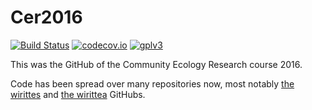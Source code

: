 # Cer2016

[![Build Status](https://travis-ci.org/richelbilderbeek/Cer2016.svg?branch=master)](https://travis-ci.org/richelbilderbeek/Cer2016)
[![codecov.io](https://codecov.io/github/richelbilderbeek/Cer2016/coverage.svg?branch=master)](https://codecov.io/github/richelbilderbeek/Cer2016?branch=master)
[![gplv3](http://www.gnu.org/graphics/gplv3-88x31.png)](http://www.gnu.org/licenses/gpl.html)

This was the GitHub of the Community Ecology Research course 2016.

Code has been spread over many repositories now, most notably
[the wirittes](https://github.com/richelbilderbeek/wirittes)
and [the wirittea](https://github.com/richelbilderbeek/wirittea)
GitHubs.